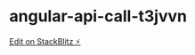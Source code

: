 # angular-api-call-t3jvvn

[Edit on StackBlitz ⚡️](https://stackblitz.com/edit/angular-api-call-t3jvvn)